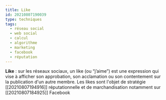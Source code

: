 ```yaml
---
title: Like
id: 20210807190039
type: techniques 
tags:
  - réseau social
  - web social
  - calcul
  - algorithme
  - marketing
  - facebook
  - réputation
---
```

          

**Like** : sur les réseaux sociaux, un like (ou “j’aime”) est une expression qui vise à afficher son approbation, son acclamation ou son contentement sur la publication d'un autre membre. Les likes sont l'objet de stratégie [[20210807194916]] réputationnelle et de marchandisation notamment sur [[20210807184925]] Facebook



